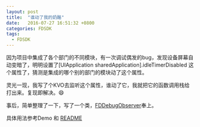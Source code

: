 ```yaml
---
layout: post
title:  "谁动了我的奶酪"
date:   2016-07-27 16:51:32 +0800
categories: FDSDK
tags:
  - FDSDK
---
```


因为项目中集成了各个部门的不同模块，有一次调试偶发的bug，发现设备屏幕自动变暗了，明明设置了[UIApplication sharedApplication].idleTimerDisabled 这个属性了，猜测是集成的哪个别的部门的模块动了这个属性。


灵光一现，我写了个KVO去监听这个属性，谁动了它，我就把它的函数调用栈给打出来。复现即解决。😄

事后，简单整理了一下，写了一个类，[FDDebugObserver](https://github.com/toolazytoname/FDDebugObserver)奉上。

具体用法参考Demo 和 [README](https://github.com/toolazytoname/FDDebugObserver/blob/master/README.md)
